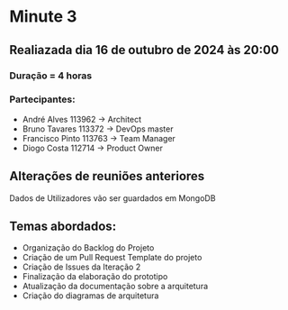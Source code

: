 # Minute 3

## Realiazada dia 16 de outubro de 2024 às 20:00 

### Duração = 4 horas

### Partecipantes:
- André Alves 113962 -> Architect
- Bruno Tavares 113372 -> DevOps master
- Francisco Pinto 113763 -> Team Manager 
- Diogo Costa 112714 -> Product Owner



## Alterações de reuniões anteriores

Dados de Utilizadores vão ser guardados em MongoDB

## Temas abordados:


- Organização do Backlog do Projeto
- Criação de um Pull Request Template do projeto
- Criação de Issues da Iteração 2
- Finalização da elaboração do prototipo
- Atualização da documentação sobre a arquitetura
- Criação do diagramas de arquitetura
